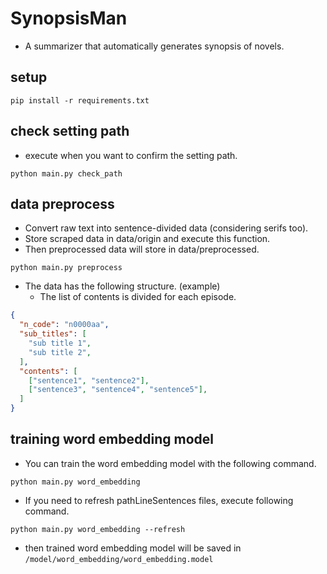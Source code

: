 # SynopsisMan
- A summarizer that automatically generates synopsis of novels.

## setup
```
pip install -r requirements.txt
```

## check setting path
- execute when you want to confirm the setting path.
```
python main.py check_path
```

## data preprocess
- Convert raw text into sentence-divided data (considering serifs too).
- Store scraped data in data/origin and execute this function.
- Then preprocessed data will store in data/preprocessed.
```
python main.py preprocess
```
- The data has the following structure. (example)
    - The list of contents is divided for each episode.
```json
{
  "n_code": "n0000aa",
  "sub_titles": [
    "sub title 1",
    "sub title 2",
  ],
  "contents": [
    ["sentence1", "sentence2"],
    ["sentence3", "sentence4", "sentence5"],
  ]
}
```

## training word embedding model
- You can train the word embedding model with the following command.
```
python main.py word_embedding
```

- If you need to refresh pathLineSentences files, execute following command.
```
python main.py word_embedding --refresh
```
- then trained word embedding model will be saved in `/model/word_embedding/word_embedding.model`

